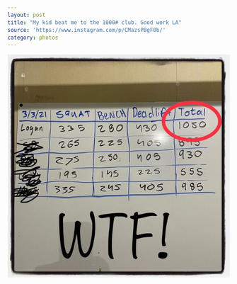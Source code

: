 ```yaml
---
layout: post
title: "My kid beat me to the 1000# club. Good work LA"
source: 'https://www.instagram.com/p/CMazsPBgF0b/'
category: photos
---
```


[![My kid beat me to the 1000# club. Good work LA](/instagram/th-CMazsPBgF0b.jpg)](https://www.instagram.com/p/CMazsPBgF0b/)
